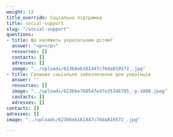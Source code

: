 ```yaml
---
weight: 12
title_override: Соціальна підтримка
title: social-support
slug: "/social-support"
questions:
- title: Що належить українським дітям?
  answer: "<p></p>"
  resources: []
  contacts: []
  adresses: []
  image: "../uploads/623b6eb161447c76da819572_.jpg"
- title: Грошове соціальне забезпечення для українців
  answer: ''
  resources: []
  image: "../uploads/623b6e768547e47e25346795_-p-1080.jpeg"
  contacts: []
  adresses: []
contacts: []
adresses: []
image: "../uploads/623b6eb161447c76da819572_.jpg"

---
```

